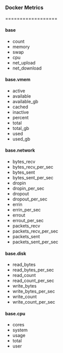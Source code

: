 ### Docker Metrics
==================


#### base

- count
- memory
- swap
- cpu
- net_upload
- net_download

#### base.vmem

- active
- available
- available_gb
- cached
- inactive
- percent
- total
- total_gb
- used
- used_gb

#### base.network

- bytes_recv
- bytes_recv_per_sec
- bytes_sent
- bytes_sent_per_sec
- dropin
- dropin_per_sec
- dropout
- dropout_per_sec
- errin
- errin_per_sec
- errout
- errout_per_sec
- packets_recv
- packets_recv_per_sec
- packets_sent
- packets_sent_per_sec

#### base.disk

- read_bytes
- read_bytes_per_sec
- read_count
- read_count_per_sec
- write_bytes
- write_bytes_per_sec
- write_count
- write_count_per_sec


#### base.cpu

- cores
- system
- usage
- total
- user
